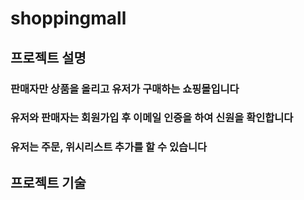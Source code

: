 # shoppingmall

## 프로젝트 설명
### 판매자만 상품을 올리고 유저가 구매하는 쇼핑몰입니다
### 유저와 판매자는 회원가입 후 이메일 인증을 하여 신원을 확인합니다
### 유저는 주문, 위시리스트 추가를 할 수 있습니다

## 프로젝트 기술
